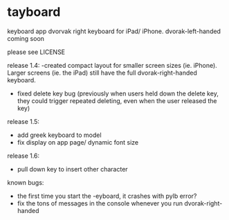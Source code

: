 # tayboard
keyboard app
dvorvak right keyboard for iPad/ iPhone.
dvorak-left-handed coming soon

please see LICENSE
 
release 1.4:
-created compact layout for smaller screen sizes (ie. iPhone). Larger screens (ie. the iPad) still have the full dvorak-right-handed keyboard.
- fixed delete key bug (previously when users held down the delete key, they could trigger repeated deleting, even when the user released the key)

release 1.5:
- add greek keyboard to model
- fix display on app page/ dynamic font size


release 1.6: 
- pull down key to insert other character


known bugs:
- the first time you start the -eyboard, it crashes with pylb error?
- fix the tons of messages in the console whenever you run dvorak-right-handed
